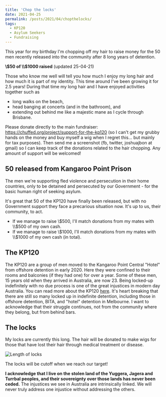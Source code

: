 ```yaml
---
title: 'Chop the locks'
date: 2021-04-25
permalink: /posts/2021/04/chopthelocks/
tags:
  - KP120
  - Asylum Seekers
  - Fundraising
---
```


This year for my birthday I'm chopping off my hair to raise money for the 50 men recently released into the community after 8 long years of detention. 

**\\$50 of \\$1000 raised** (updated 25-04-21)

Those who know me well will tell you how much I enjoy my long hair and how much it is part of my identity. This time around I've been growing it for 2.5 years! During that time my long hair and I have enjoyed activities together such as 

* long walks on the beach, 
* head banging at concerts (and in the bathroom), and 
* extending out behind me like a majestic mane as I cycle through Brisbane.

Please donate directly to the main fundraiser: <https://chuffed.org/project/support-for-the-kp120> (so I can't get my grubby hands on the money and buy myself a wig when I regret this... but mainly for tax purposes). Then send me a screenshot (fb, twitter, joshuajbon at gmail) so I can keep track of the donations related to the hair chopping. Any amount of support will be welcomed!


50 released from Kangaroo Point Prison
------

The men we're supporting fled violence and persecution in their home countries, only to be detained and persecuted by our Government - for the basic human right of seeking asylum.

It's great that 50 of the KP120 have finally been released, but with no Government support they face a precarious situation now. It's up to us, their community, to act.

* If we manage to raise \\$500, I'll match donations from my mates with \\$500 of my own cash.
* If we manage to raise \\$1000, I'll match donations from my mates with \\$1000 of my own cash (in total).

The KP120
------

The KP120 are a group of men moved to the Kangaroo Point Central "Hotel" from offshore detention in early 2020. Here they were confined to their rooms and balconies (if they had one) for over a year. Some of these men, 15 years old when they arrived in Australia, are now 23. Being locked-up indefinitely with no due process is one of the great injustices in modern day Australia. You can read more about the KP120 [here](https://thesourcenews.com/2020/08/26/kangaroo-point-protests-inspire-local-spirit/). It's heart breaking that there are still so many locked up in indefinite detention, including those in offshore detention, BITA, and "hotel" detention in Melbourne. I want to acknowledge that their struggle continues, not from the community where they belong, but from behind bars.


The locks
------

My locks are currently this long. The hair will be donated to make wigs for those that have lost their hair through medical treatment or disease.

![Length of locks](https://bonstats.github.io/images/locks.jpg)

The locks will be cutoff when we reach our target!


**I acknowledge that I live on the stolen land of the Yuggera, Jagera and Turrbal peoples, and their sovereignty over those lands has never been ceded.** The injustices we see in Australia are intrinsically linked. We will never truly address one injustice without addressing the others.
